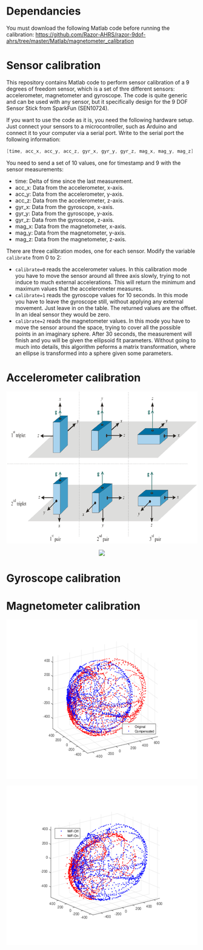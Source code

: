 # Dependancies
You must download the following Matlab code before running the calibration: https://github.com/Razor-AHRS/razor-9dof-ahrs/tree/master/Matlab/magnetometer_calibration

# Sensor calibration
This repository contains Matlab code to perform sensor calibration of a 9 degrees of freedom sensor, which is a set of thre different sensors: accelerometer, magnetometer and gyroscope. The code is quite generic and can be used with any sensor, but it specifically design for the 9 DOF Sensor Stick from SparkFun (SEN10724).

If you want to use the code as it is, you need the following hardware setup. Just connect your sensors to a microcontroller, such as Arduino and connect it to your computer via a serial port. Write to the serial port the following information:

```cpp
[time, acc_x, acc_y, acc_z, gyr_x, gyr_y, gyr_z, mag_x, mag_y, mag_z]
```
You need to send a set of 10 values, one for timestamp and 9 with the sensor measurements:
* time: Delta of time since the last measurement.
* acc_x: Data from the accelerometer, x-axis.
* acc_y: Data from the accelerometer, y-axis.
* acc_z: Data from the accelerometer, z-axis.
* gyr_x: Data from the gyroscope, x-axis.
* gyr_y: Data from the gyroscope, y-axis.
* gyr_z: Data from the gyroscope, z-axis.
* mag_x: Data from the magnetometer, x-axis.
* mag_y: Data from the magnetometer, y-axis.
* mag_z: Data from the magnetometer, z-axis.

There are three calibration modes, one for each sensor. Modify the variable `calibrate` from 0 to 2:
* `calibrate=0` reads the accelerometer values. In this calibration mode you have to move the sensor around all three axis slowly, trying to not induce to much external accelerations. This will return the minimum and maximum values that the accelerometer measures.
* `calibrate=1` reads the gyroscope values for 10 seconds. In this mode you have to leave the gyroscope still, without applying any external movement. Just leave in on the table. The returned values are the offset. In an ideal sensor they would be zero.
* `calibrate=2` reads the magnetometer values. In this mode you have to move the sensor around the space, trying to cover all the possible points in an imaginary sphere. After 30 seconds, the measurement will finish and you will be given the ellipsoid fit parameters. Without going to much into details, this algorithm peforms a matrix transformation, where an ellipse is transformed into a sphere given some parameters.

# Accelerometer calibration
<p align="center">
  <img width="700" height="400" src="https://github.com/alrevuelta/sensor-calibration/blob/master/img/accel_calib.png">
</p>

<p align="center">
  <img src="https://latex.codecogs.com/gif.latex?Offset_x&space;=&space;\frac{min_x&space;&plus;&space;max_x}{2}">
</p>

# Gyroscope calibration

# Magnetometer calibration


<p align="center">
  <img width="560" height="420" src="https://github.com/alrevuelta/sensor-calibration/blob/master/img/mag_calibration_fit.png">
</p>

<p align="center">
  <img width="560" height="420" src="https://github.com/alrevuelta/sensor-calibration/blob/master/img/mag_calibration_wifi.png">
</p>
